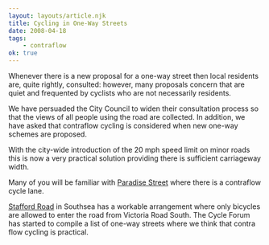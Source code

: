 ```yaml
---
layout: layouts/article.njk
title: Cycling in One-Way Streets
date: 2008-04-18
tags:
    - contraflow
ok: true
---
```


Whenever there is a new proposal for a one-way street then local residents are, quite rightly, consulted: however, many proposals concern that are quiet and frequented by cyclists who are not necessarily residents.

We have persuaded the City Council to widen their consultation process so that the views of all people using the road are collected.  In addition, we have asked that contraflow cycling is considered when new one-way schemes are proposed.

With the city-wide introduction of the 20 mph speed limit on minor roads this is now a very practical solution providing there is sufficient carriageway width.

Many of you will be familiar with [Paradise Street](https://www.google.com/maps/@50.8011615,-1.0881366,563m/data=!3m1!1e3?entry=ttu) where there is a contraflow cycle lane.

[Stafford Road](https://www.google.com/maps/place/Stafford+Rd,+Southsea,+Portsmouth,+Southsea/@50.7885828,-1.0829788,779m/data=!3m2!1e3!4b1!4m6!3m5!1s0x48745da32b1372ef:0x133e405bc5292265!8m2!3d50.7885828!4d-1.0829788!16s%2Fg%2F1td8yl5r?entry=ttu) in Southsea has a workable arrangement where only bicycles are allowed to enter the road from Victoria Road South. The Cycle Forum has started to compile a list of one-way streets where we think that contra flow cycling is practical.
